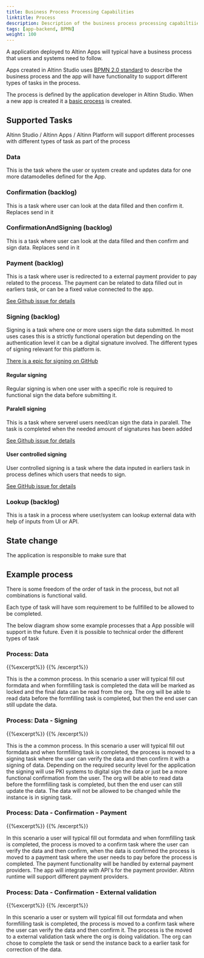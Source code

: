 ```yaml
---
title: Business Process Processing Capabilities
linktitle: Process
description: Description of the business process processing capabiltiies
tags: [app-backend, BPMN]
weight: 100
---
```

A application deployed to Altinn Apps will typical have a business process that users and systems need to follow. 

Apps created in Altinn Studio uses [BPMN 2.0 standard](https://www.omg.org/spec/BPMN/2.0/) to describe the business process and the app will have functionality
to support different types of tasks in the process.

The process is defined by the application developer in Altinn Studio. When a new app is created it a [basic process]() is created. 

## Supported Tasks
Altinn Studio / Altinn Apps / Altinn Platform will support different processes with different types of task as part of the process

### Data
This is the task where the user or system create and updates data for one more datamodelles defined for the App.

### Confirmation (backlog)
This is a task where user can look at the data filled and then confirm it. Replaces send in it 

### ConfirmationAndSigning (backlog)
This is a task where user can look at the data filled and then confirm and sign data. Replaces send in it 

### Payment (backlog)
This is a task where user is redirected to a external payment provider to pay related to the process. The payment can be related to data
filled out in earliers task, or can be a fixed value connected to the app. 

[See Github issue for details](https://github.com/Altinn/altinn-studio/issues/1321)

### Signing (backlog)
Signing is a task where one or more users sign the data submitted. In most uses cases this is a strictly functional operation but depending
on the authentication level it can be a digital signature involved. The different types of signing relevant for this platform is.

[There is a epic for signing on GitHub](https://github.com/Altinn/altinn-studio/issues/1322)


#### Regular signing
Regular signing is when one user with a specific role is required to functional sign the data before submitting it. 


#### Paralell signing 
This is a task where serverel users need/can sign the data in paralell. The task is completed when the needed amount of signatures has been added

[See Github issue for details](https://github.com/Altinn/altinn-studio/issues/1325)

#### User controlled signing
User controlled signing is a task where the data inputed in earliers task in process defines which users that needs to sign.

[See GitHub issue for details](https://github.com/Altinn/altinn-studio/issues/1324)


### Lookup  (backlog)
This is a task in a process where user/system can lookup external data with help of inputs from UI or API.


## State change
The application is responsible to make sure that 


## Example process
There is some freedom of the order of task in the process, but not all combinations is functional valid.

Each type of task will have som requirement to be fullfilled to be allowed to be completed. 

The below diagram show some example processes that a App possible will support in the future. Even it is possible to technical order the different types of task 

### Process: Data

{{%excerpt%}}
<object data="/teknologi/altinnstudio/architecture/capabilities/runtime/processing/process/app-backend-process-example1.svg" type="image/svg+xml" style="width: 200%;  max-width: 700px;"></object>
{{% /excerpt%}}

This is the a common process. In this scenario a user will typical fill out formdata and when formfilling task is completed the data will be marked as locked and the final data can be read from
the org. The org will be able to read data before the formfilling task is completed, but then the end user can still update the data.


### Process: Data - Signing
{{%excerpt%}}
<object data="/teknologi/altinnstudio/architecture/capabilities/runtime/processing/process/app-backend-process-example2.svg" type="image/svg+xml" style="width: 200%;  max-width: 700px;"></object>
{{% /excerpt%}}


This is the a common process. In this scenario a user will typical fill out formdata and when formfilling task is completed, the process is moved to a signing task where the user
can verify the data and then confirm it with a signing of data.  Depending on the required security level for the application the signing will use PKI systems to digital sign the data or just
be a more functional confirmation from the user.  The org will be able to read data before the formfilling task is completed, but then the end user can still update the data. 
The data will not be allowed to be changed while the instance is in signing task.

### Process: Data - Confirmation - Payment
{{%excerpt%}}
<object data="/teknologi/altinnstudio/architecture/capabilities/runtime/processing/process/app-backend-process-example3.svg" type="image/svg+xml" style="width: 200%;  max-width: 700px;"></object>
{{% /excerpt%}}

In this scenario a user will typical fill out formdata and when formfilling task is completed, the process is moved to a confirm task where the user
can verify the data and then confirm, when the data is confirmed the process is moved to a payment task where the user needs to pay before the process is completed. 
The payment functionality will be handled by external payment providers. The app will integrate with API's for the payment provider. Altinn runtime will support different payment providers.

### Process: Data - Confirmation - External validation
{{%excerpt%}}
<object data="/teknologi/altinnstudio/architecture/capabilities/runtime/processing/process/app-backend-process-example4.svg" type="image/svg+xml" style="width: 200%;  max-width: 700px;"></object>
{{% /excerpt%}}

In this scenario a user or system will typical fill out formdata and when formfilling task is completed, the process is moved to a confirm task where the user
can verify the data and then confirm it. The process is the moved to a external validation task where the org is doing validation. The
org can chose to complete the task or send the instance back to a earlier task for correction of the data.




